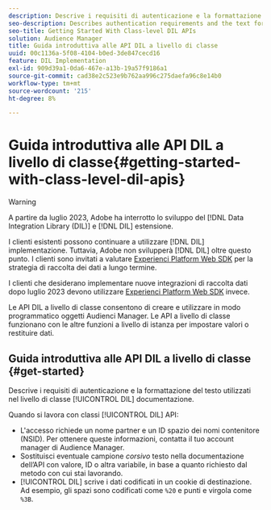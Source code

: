 ```yaml
---
description: Descrive i requisiti di autenticazione e la formattazione del testo utilizzati nella documentazione di DIL a livello di classe.
seo-description: Describes authentication requirements and the text formatting used in the class-level DIL documentation.
seo-title: Getting Started With Class-level DIL APIs
solution: Audience Manager
title: Guida introduttiva alle API DIL a livello di classe
uuid: 00c1136a-5f08-4104-b0ed-3de847cecd16
feature: DIL Implementation
exl-id: 909d39a1-0da6-467e-a13b-19a57f9186a1
source-git-commit: cad38e2c523e9b762aa996c275daefa96c8e14b0
workflow-type: tm+mt
source-wordcount: '215'
ht-degree: 8%

---
```


# Guida introduttiva alle API DIL a livello di classe{#getting-started-with-class-level-dil-apis}

>[!WARNING]
>
>A partire da luglio 2023, Adobe ha interrotto lo sviluppo del [!DNL Data Integration Library (DIL)] e [!DNL DIL] estensione.
>
>I clienti esistenti possono continuare a utilizzare [!DNL DIL] implementazione. Tuttavia, Adobe non svilupperà [!DNL DIL] oltre questo punto. I clienti sono invitati a valutare [Experienci Platform Web SDK](https://experienceleague.adobe.com/docs/experience-platform/edge/home.html?lang=en) per la strategia di raccolta dei dati a lungo termine.
>
>I clienti che desiderano implementare nuove integrazioni di raccolta dati dopo luglio 2023 devono utilizzare [Experienci Platform Web SDK](https://experienceleague.adobe.com/docs/experience-platform/edge/home.html?lang=en) invece.

Le API DIL a livello di classe consentono di creare e utilizzare in modo programmatico oggetti Audienci Manager. Le API a livello di classe funzionano con le altre funzioni a livello di istanza per impostare valori o restituire dati.

## Guida introduttiva alle API DIL a livello di classe {#get-started}

Descrive i requisiti di autenticazione e la formattazione del testo utilizzati nel livello di classe [!UICONTROL DIL] documentazione.

<!-- 

c_class_start.xml

 -->

Quando si lavora con classi [!UICONTROL DIL] API:

* L&#39;accesso richiede un nome partner e un ID spazio dei nomi contenitore (NSID). Per ottenere queste informazioni, contatta il tuo account manager di Audience Manager.
* Sostituisci eventuale campione *corsivo* testo nella documentazione dell’API con valore, ID o altra variabile, in base a quanto richiesto dal metodo con cui stai lavorando.
* [!UICONTROL DIL] scrive i dati codificati in un cookie di destinazione. Ad esempio, gli spazi sono codificati come `%20` e punti e virgola come `%3B`.
